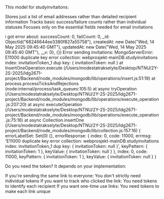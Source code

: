 This model for studyinvitaitons: 

Stores just a list of email addresses rather than detailed recipient information
Tracks basic success/failure counts rather than individual statuses
Focuses only on the essential fields needed for email invitations

i got error about:  successCount: 0, failCount: 0, _id: ObjectId("68246644ee3380f827a55758"), createdAt: new Date("Wed, 14 May 2025 09:45:40 GMT"), updatedAt: new Date("Wed, 14 May 2025 09:45:40 GMT"), __v: 0}, {})
Error sending invitations: MongoServerError: E11000 duplicate key error collection: webprosjekt-mainDB.studyinvitations index: invitationToken_1 dup key: { invitationToken: null }
    at InsertOneOperation.execute (/Users/modestatrakselyte/Desktop/NTNU/2Y-2S-2025/Idg2671-project/Backend/node_modules/mongodb/lib/operations/insert.js:51:19)
    at process.processTicksAndRejections (node:internal/process/task_queues:105:5)
    at async tryOperation (/Users/modestatrakselyte/Desktop/NTNU/2Y-2S-2025/Idg2671-project/Backend/node_modules/mongodb/lib/operations/execute_operation.js:207:20)
    at async executeOperation (/Users/modestatrakselyte/Desktop/NTNU/2Y-2S-2025/Idg2671-project/Backend/node_modules/mongodb/lib/operations/execute_operation.js:75:16)
    at async Collection.insertOne (/Users/modestatrakselyte/Desktop/NTNU/2Y-2S-2025/Idg2671-project/Backend/node_modules/mongodb/lib/collection.js:157:16) {
  errorLabelSet: Set(0) {},
  errorResponse: {
    index: 0,
    code: 11000,
    errmsg: 'E11000 duplicate key error collection: webprosjekt-mainDB.studyinvitations index: invitationToken_1 dup key: { invitationToken: null }',
    keyPattern: { invitationToken: 1 },
    keyValue: { invitationToken: null }
  },
  index: 0,
  code: 11000,
  keyPattern: { invitationToken: 1 },
  keyValue: { invitationToken: null }
}


Do you need the token?
It depends on your implementation:

If you're sending the same link to everyone: You don't strictly need individual tokens
If you want to track who clicked the link: You need tokens to identify each recipient
If you want one-time use links: You need tokens to make each link unique